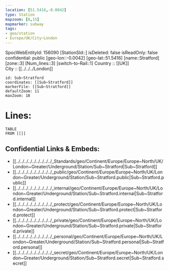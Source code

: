 ```yaml
---
location: [51.5416,-0.0042] 
type: Station 
mapzoom: [8,15] 
mapmarker: subway 
tags:
- geo/station
- Europe/UK/City~London
---
```

SpocWebEntityId: 156090
[StationSId::] 
isDeleted: false
isReadOnly: false
confidential: public
[geo-lon::-0.0042] 
[geo-lat::51.5416] 
[name::Stratford] 
[zone::3] 
[Num_lines::3] 
[switch-to-Rail::1] 
Country :: [[UK]]  
City :: [[../../../London]]  


```leaflet
id: Sub~Stratford
coordinates: [[Sub~Stratford]] 
markerFile: [[Sub~Stratford]] 
defaultZoom: 11 
maxZoom: 18
```


# Lines: 
```dataview
TABLE 
FROM [[]] 
```

## Confidential Links & Embeds: 
- [[../../../../../../../../../_Standards/geo/Continent/Europe/Europe~North/UK/London~Greater/Underground/Station/Sub~Stratford|Sub~Stratford]] 
- [[../../../../../../../../../_public/geo/Continent/Europe/Europe~North/UK/London~Greater/Underground/Station/Sub~Stratford.public|Sub~Stratford.public]] 
- [[../../../../../../../../../_internal/geo/Continent/Europe/Europe~North/UK/London~Greater/Underground/Station/Sub~Stratford.internal|Sub~Stratford.internal]] 
- [[../../../../../../../../../_protect/geo/Continent/Europe/Europe~North/UK/London~Greater/Underground/Station/Sub~Stratford.protect|Sub~Stratford.protect]] 
- [[../../../../../../../../../_private/geo/Continent/Europe/Europe~North/UK/London~Greater/Underground/Station/Sub~Stratford.private|Sub~Stratford.private]] 
- [[../../../../../../../../../_personal/geo/Continent/Europe/Europe~North/UK/London~Greater/Underground/Station/Sub~Stratford.personal|Sub~Stratford.personal]] 
- [[../../../../../../../../../_secret/geo/Continent/Europe/Europe~North/UK/London~Greater/Underground/Station/Sub~Stratford.secret|Sub~Stratford.secret]] 
